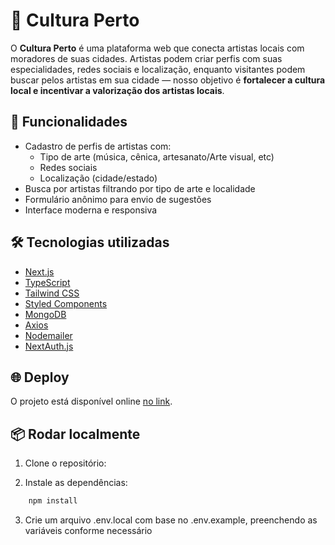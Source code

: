 # 🎨 Cultura Perto

O **Cultura Perto** é uma plataforma web que conecta artistas locais com moradores de suas cidades. Artistas podem criar perfis com suas especialidades, redes sociais e localização, enquanto visitantes podem buscar pelos artistas em sua cidade — nosso objetivo é **fortalecer a cultura local e incentivar a valorização dos artistas locais**.

## 🚀 Funcionalidades

- Cadastro de perfis de artistas com:
  - Tipo de arte (música, cênica, artesanato/Arte visual, etc)
  - Redes sociais
  - Localização (cidade/estado)
- Busca por artistas filtrando por tipo de arte e localidade
- Formulário anônimo para envio de sugestões
- Interface moderna e responsiva

## 🛠️ Tecnologias utilizadas

- [Next.js](https://nextjs.org/)
- [TypeScript](https://www.typescriptlang.org/)
- [Tailwind CSS](https://tailwindcss.com/)
- [Styled Components](https://styled-components.com/)
- [MongoDB](https://www.mongodb.com/)
- [Axios](https://axios-http.com/)
- [Nodemailer](https://nodemailer.com/about/)
- [NextAuth.js](https://next-auth.js.org/)

## 🌐 Deploy

O projeto está disponível online [no link](https://cultura-perto.vercel.app).  

## 📦 Rodar localmente

1. Clone o repositório:

2. Instale as dependências:
```bash
    npm install
```
3. Crie um arquivo .env.local com base no .env.example, preenchendo as variáveis conforme necessário 
